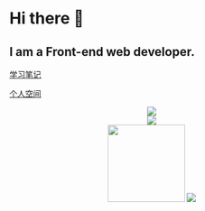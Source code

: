 # Hi there 👋

<!-- **135xyq/135xyq** is a ✨ _special_ ✨ repository because its `README.md` (this file) appears on your GitHub profile. -->

<!-- Here are some ideas to get you started:

- 🔭 I’m currently working on ...
- 🌱 I’m currently learning ...
- 👯 I’m looking to collaborate on ...
- 🤔 I’m looking for help with ...
- 💬 Ask me about ...
- 📫 How to reach me: ...
- 😄 Pronouns: ...
- ⚡ Fun fact: ...
 -->
                   
## I am a Front-end web developer.


[学习笔记](https://135xyq.github.io/)  

[个人空间](http://xyq135.top/)

<div align="center"> <img src="https://github-readme-streak-stats.herokuapp.com/?user=135xyq" /> </div>

 <div align="center"> <img src="https://github-profile-trophy.vercel.app/?username=135xyq" /> </div>


 
 <div align="center">
    <img height="137px" src="https://github-readme-stats.vercel.app/api?username=135xyq&hide_title=true&hide_border=true&show_icons=trueline_height=21&text_color=000&icon_color=000&bg_color=0,ea6161,ffc64d,fffc4d,52fa5a&theme=graywhite" />     <img src="https://github-readme-stats.vercel.app/api/top-langs/?username=135xyq&hide_title=true&hide_border=true&layout=compact&langs_count=6&text_color=000&icon_color=fff&bg_color=0,52fa5a,4dfcff,c64dff&theme=graywhite" />
 
 </div>
 
 
